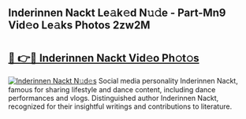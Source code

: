 ## Inderinnen Nackt Le𝚊k𝚎d N𝚞𝚍e - Part-Mn9 Vid𝚎o Le𝚊ks Photos 2zw2M

# <h2><a href="http://fb1c4k.evod.top/?m=Inderinnen+Nackt">🔗 👉🔴 Inderinnen Nackt Vid𝚎o Ph𝚘t𝚘s</a></h2>

[![Inderinnen Nackt N𝚞d𝚎s](https://i.imgur.com/8V9OHl7.gif)](http://fb1c4k.evod.top/?m=Inderinnen+Nackt)
Social media personality Inderinnen Nackt, famous for sharing lifestyle and dance content, including dance performances and vlogs. Distinguished author Inderinnen Nackt, recognized for their insightful writings and contributions to literature. 
